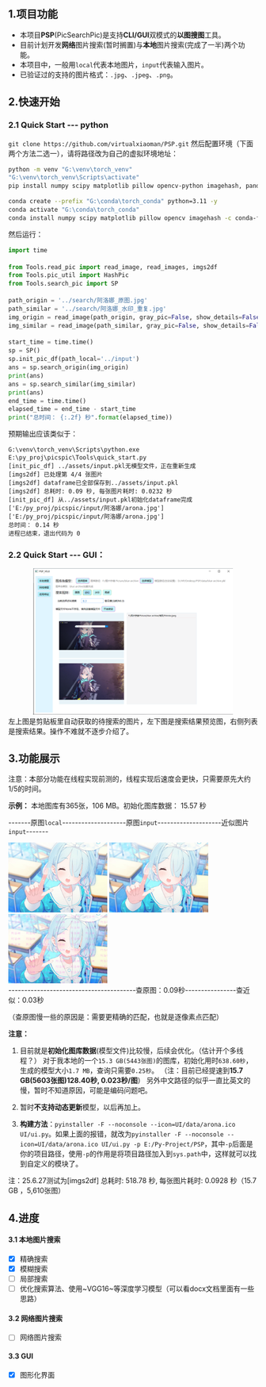 ## 1.项目功能
- 本项目**PSP**(PicSearchPic)是支持**CLI/GUI**双模式的**以图搜图**工具。
- 目前计划开发**网络**图片搜索(暂时搁置)与**本地**图片搜索(完成了一半)两个功能。
- 本项目中，一般用`local`代表本地图片，`input`代表输入图片。
- 已验证过的支持的图片格式：`.jpg`、`.jpeg`、`.png`。



## 2.快速开始

### 2.1 Quick Start --- python

`git clone https://github.com/virtualxiaoman/PSP.git`
然后配置环境（下面两个方法二选一），请将路径改为自己的虚拟环境地址：
```bash
python -m venv "G:\venv\torch_venv"
"G:\venv\torch_venv\Scripts\activate"
pip install numpy scipy matplotlib pillow opencv-python imagehash, pandas
```
```bash
conda create --prefix "G:\conda\torch_conda" python=3.11 -y
conda activate "G:\conda\torch_conda"
conda install numpy scipy matplotlib pillow opencv imagehash -c conda-forge
```

然后运行：
```python
import time

from Tools.read_pic import read_image, read_images, imgs2df
from Tools.pic_util import HashPic
from Tools.search_pic import SP

path_origin = '../search/阿洛娜_原图.jpg'
path_similar = '../search/阿洛娜_水印_重复.jpg'
img_origin = read_image(path_origin, gray_pic=False, show_details=False)
img_similar = read_image(path_similar, gray_pic=False, show_details=False)

start_time = time.time()
sp = SP()
sp.init_pic_df(path_local='../input')
ans = sp.search_origin(img_origin)
print(ans)
ans = sp.search_similar(img_similar)
print(ans)
end_time = time.time()
elapsed_time = end_time - start_time
print("总时间： {:.2f} 秒".format(elapsed_time))
```

预期输出应该类似于：
```
G:\venv\torch_venv\Scripts\python.exe E:\py_proj\picspic\Tools\quick_start.py 
[init_pic_df] ../assets/input.pkl无模型文件，正在重新生成
[imgs2df] 已处理第 4/4 张图片
[imgs2df] dataframe已全部保存到../assets/input.pkl
[imgs2df] 总耗时: 0.09 秒, 每张图片耗时: 0.0232 秒
[init_pic_df] 从../assets/input.pkl初始化dataframe完成
['E:/py_proj/picspic/input/阿洛娜/arona.jpg']
['E:/py_proj/picspic/input/阿洛娜/arona.jpg']
总时间： 0.14 秒
进程已结束，退出代码为 0
```

### 2.2 Quick Start --- GUI：
<div align="center">
    <img src="assets/界面.png" width="80%">
</div>
左上图是剪贴板里自动获取的待搜索的图片，左下图是搜索结果预览图，右侧列表是搜索结果。操作不难就不逐步介绍了。



## 3.功能展示

注意：本部分功能在线程实现前测的，线程实现后速度会更快，只需要原先大约1/5的时间。

**示例：**
本地图库有365张，106 MB。初始化图库数据： 15.57 秒

-------原图`local`--------------------原图`input`--------------------近似图片`input`-------
<div>
    <img src="input/阿洛娜/arona.jpg" width="200">
    <img src="search/阿洛娜_原图.jpg" width="200">
    <img src="search/阿洛娜_水印_重复.jpg" width="200">
</div>
----------------------------------------查原图：0.09秒----------------查近似：0.03秒

（查原图慢一些的原因是：需要更精确的匹配，也就是逐像素点匹配）


**注意：**
1. 目前就是**初始化图库数据**(模型文件)比较慢，后续会优化。（估计开个多线程？）
对于我本地的一个`15.3 GB(5443张图)`的图库，初始化用时`638.60秒`，生成的模型大小`1.7 MB`，查询只需要`0.25秒`。
（注：目前已经提速到**15.7 GB(5603张图)128.40秒, 0.023秒/图**）
另外中文路径的似乎一直比英文的慢，暂时不知道原因，可能是编码问题吧。

2. 暂时**不支持动态更新**模型，以后再加上。

3. **构建方法**：`pyinstaller -F --noconsole --icon=UI/data/arona.ico UI/ui.py`。如果上面的报错，就改为`pyinstaller -F --noconsole --icon=UI/data/arona.ico UI/ui.py -p E:/Py-Project/PSP`，其中`-p`后面是你的项目路径，使用`-p`的作用是将项目路径加入到`sys.path`中，这样就可以找到自定义的模块了。

注：25.6.27测试为[imgs2df] 总耗时: 518.78 秒, 每张图片耗时: 0.0928 秒（15.7 GB ，5,610张图）

## 4.进度
#### 3.1 本地图片搜索
- [x] 精确搜索
- [x] 模糊搜索
- [ ] 局部搜索
- [ ] 优化搜索算法、使用~VGG16~等深度学习模型（可以看docx文档里面有一些思路）
#### 3.2 网络图片搜索
- [ ] 网络图片搜索
#### 3.3 GUI
- [x] 图形化界面